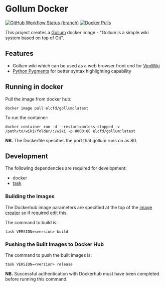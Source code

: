 # Gollum Docker

[![GitHub Workflow Status (branch)](https://img.shields.io/github/workflow/status/elcfd/gollum-docker/gollum%20docker%20ci/master)](https://github.com/elcfd/gollum-docker/actions)
[![Docker Pulls](https://img.shields.io/docker/pulls/elcfd/gollum)](https://hub.docker.com/r/elcfd/gollum)

This project creates a [Gollum](https://github.com/gollum/gollum) docker image - "Gollum is a simple wiki system based on top of Git".

## Features
* Gollum wiki which can be used as a web browser front end for [VimWiki](https://github.com/vimwiki/vimwiki)
* [Python Pygments](https://pygments.org) for better syntax highlighting capability

## Running in docker

Pull the image from docker hub:

```
docker image pull elcfd/gollum:latest
```

To run the container:

```
docker container run -d --restart=unless-stopped -v /path/to/wiki/folder/:/wiki -p 8000:80 elcfd/gollum:latest
```

**NB.** The Dockerfile specifies the port that gollum runs on as 80.

## Development

The following dependencies are required for development:
* docker
* [task](https://taskfile.dev/#/installation?id=install-script)

### Building the Images

The Dockerhub image parameters are specified at the top of the [image creator](image_creator.sh) so if required edit this.

The command to build is:

```
task VERSION=<version> build
```

### Pushing the Built Images to Docker Hub

The command to push the built images is:

```
task VERSION=<version> release
```

**NB.** Successful authentication with Dockerhub must have been completed before running this command.
